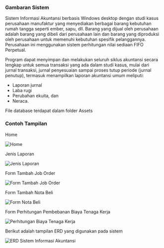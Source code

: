 ### Gambaran Sistem
Sistem Informasi Akuntansi berbasis Windows desktop dengan studi kasus perusahaan manufaktur yang menyediakan berbagai barang kebutuhan rumah tangga seperti ember, sapu, dll. Barang yang dijual oleh perusahaan adalah barang yang dibeli dari perusahaan lain dan barang yang diproduksi oleh perusahaan untuk memenuhi kebutuhan spesifik pelanggannya. Perusahaan ini menggunakan sistem perhitungan nilai sediaan FIFO Perpetual.

Program  dapat menyimpan dan melakukan seluruh siklus akuntansi secara lengkap untuk semua transaksi yang ada dalam studi kasus, mulai dari jurnal transaksi, jurnal penyesuaian sampai proses tutup periode (jurnal penutup), termasuk menampilkan laporan akuntansi umum meliputi:
- Laporan jurnal
- Laba rugi
- Perubahan ekuita, dan
- Neraca.

File database terdapat dalam folder Assets

### Contoh Tampilan
Home

![Home](https://github.com/vari8/Sistem-Informasi-Akuntansi/blob/master/screenshots/home.png)

Jenis Laporan

![Jenis Laporan](https://github.com/vari8/Sistem-Informasi-Akuntansi/blob/master/screenshots/jenis%20laporan.png)

Form Tambah Job Order

![Form Tambah Job Order](https://github.com/vari8/Sistem-Informasi-Akuntansi/blob/master/screenshots/tambah%20job%20order.png)

Form Tambah Nota Beli

![Form Nota Beli](https://github.com/vari8/Sistem-Informasi-Akuntansi/blob/master/screenshots/tambah%20nota%20beli.png)

Form Perhitungan Pembebanan Biaya Tenaga Kerja

![Perhitungan Biaya Tenaga Kerja](https://github.com/vari8/Sistem-Informasi-Akuntansi/blob/master/screenshots/perhitungan_pembebanan%20biaya%20tenaga%20kerja.png)

Berikut adalah tampilan ERD yang digunakan pada sistem

![ERD Sistem Informasi Akuntansi](https://github.com/vari8/Sistem-Informasi-Akuntansi/blob/master/Assets/ERD%20Sistem%20Akuntansi.png)
